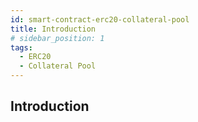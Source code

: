 ```yaml
---
id: smart-contract-erc20-collateral-pool
title: Introduction
# sidebar_position: 1
tags:
  - ERC20
  - Collateral Pool
---
```


## Introduction
